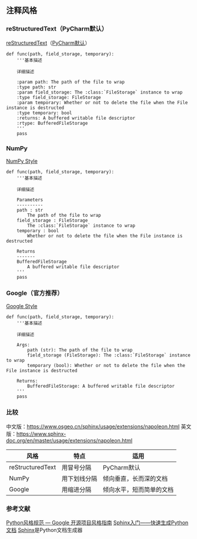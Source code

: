 

## 注释风格

### reStructuredText（PyCharm默认）
[reStructuredText](https://docutils.sourceforge.io/docs/user/rst/quickref.html)（[PyCharm默认](https://www.jetbrains.com/help/pycharm/restructured-text.html)）
```
def func(path, field_storage, temporary):
    '''基本描述

    详细描述

    :param path: The path of the file to wrap
    :type path: str
    :param field_storage: The :class:`FileStorage` instance to wrap
    :type field_storage: FileStorage
    :param temporary: Whether or not to delete the file when the File instance is destructed
    :type temporary: bool
    :returns: A buffered writable file descriptor
    :rtype: BufferedFileStorage
    '''
    pass
```

### NumPy
[NumPy Style](https://www.sphinx-doc.org/en/master/usage/extensions/example_numpy.html)
```
def func(path, field_storage, temporary):
    '''基本描述

    详细描述

    Parameters
    ----------
    path : str
        The path of the file to wrap
    field_storage : FileStorage
        The :class:`FileStorage` instance to wrap
    temporary : bool
        Whether or not to delete the file when the File instance is destructed

    Returns
    -------
    BufferedFileStorage
        A buffered writable file descriptor
    '''
    pass
```

### Google（官方推荐）
[Google Style](http://www.sphinx-doc.org/en/master/usage/extensions/example_google.html)
```
def func(path, field_storage, temporary):
    '''基本描述

    详细描述

    Args:
        path (str): The path of the file to wrap
        field_storage (FileStorage): The :class:`FileStorage` instance to wrap
        temporary (bool): Whether or not to delete the file when the File instance is destructed

    Returns:
        BufferedFileStorage: A buffered writable file descriptor
    '''
    pass
```

### 比较
中文版：https://www.osgeo.cn/sphinx/usage/extensions/napoleon.html
英文版：https://www.sphinx-doc.org/en/master/usage/extensions/napoleon.html

风格 |	特点|	适用
---|---|---
reStructuredText |	用冒号分隔|	PyCharm默认
NumPy	|用下划线分隔	|倾向垂直，长而深的文档
Google|	用缩进分隔 |	倾向水平，短而简单的文档

### 参考文献
[Python风格规范 — Google 开源项目风格指南](http://zh-google-styleguide.readthedocs.io/en/latest/google-python-styleguide/python_style_rules/#comments)
[Sphinx入门——快速生成Python文档](https://xercis.blog.csdn.net/article/details/103970663)
[Sphinx](https://www.osgeo.cn/sphinx/index.html)是Python文档生成器
